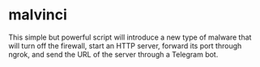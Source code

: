 # malvinci
This simple but powerful script will introduce a new type of malware that will turn off the firewall, start an HTTP server, forward its port through ngrok, and send the URL of the server through a Telegram bot.
